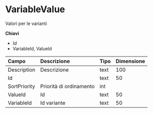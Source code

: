 # VariableValue

Valori per le varianti

  
 **Chiavi**

* _Id_
* VariableId, ValueId

| Campo | Descrizione | Tipo | Dimensione |
| :--- | :--- | :--- | :--- |
| Description | Descrizione | text | 100 |
| Id |  | text | 50 |
| SortPriority | Priorità di ordinamento | int |  |
| ValueId | Id | text | 50 |
| VariableId | Id variante | text | 50 |

